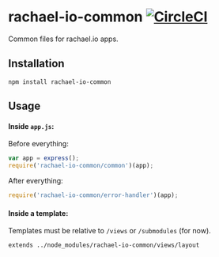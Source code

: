 # rachael-io-common [![CircleCI](https://img.shields.io/circleci/project/rachael/rachael-io-common.svg?maxAge=3600)](https://circleci.com/gh/rachael/rachael-io-common)
Common files for rachael.io apps.

## Installation
```
npm install rachael-io-common
```

## Usage
#### Inside `app.js`:

Before everything:
```javascript
var app = express();
require('rachael-io-common/common')(app);
```

After everything:
```javascript
require('rachael-io-common/error-handler')(app);
```

#### Inside a template:
Templates must be relative to `/views` or `/submodules` (for now).
```
extends ../node_modules/rachael-io-common/views/layout
```
